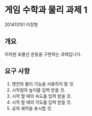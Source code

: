 # 게임 수학과 물리 과제 1
201413151 이장형

## 개요
이차원 포물선 운동을 구현하는 과제입니다.

## 요구 사항
1. 엔진의 물리 기능을 사용하지 말 것.
2. 시작점의 높이를 입력 받을 것.
3. 시작 할 때의 속도를 입력 받을 것.
4. 시작 할 때의 각도를 입력 받을 것.
5. 공의 궤적을 표시할 것.